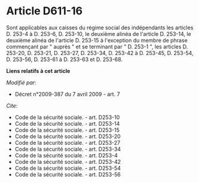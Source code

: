 # Article D611-16

Sont applicables aux caisses du régime social des indépendants les articles D. 253-4 à D. 253-6, D. 253-10, le deuxième
alinéa de l'article D. 253-14, le deuxième alinéa de l'article D. 253-15 à l'exception du membre de phrase commençant par "
auprès " et se terminant par " D. 253-1 ", les articles D. 253-20, D. 253-21, D. 253-27, D. 253-34, D. 253-42 à D. 253-45, D.
253-54, 
D. 253-56, D. 253-61 à D. 253-63 et D. 253-68.

**Liens relatifs à cet article**

_Modifié par_:

  - Décret n°2009-387 du 7 avril 2009 - art. 7

_Cite_:

  - Code de la sécurité sociale. - art. D253-10
  - Code de la sécurité sociale. - art. D253-14
  - Code de la sécurité sociale. - art. D253-15
  - Code de la sécurité sociale. - art. D253-20
  - Code de la sécurité sociale. - art. D253-27
  - Code de la sécurité sociale. - art. D253-34
  - Code de la sécurité sociale. - art. D253-4
  - Code de la sécurité sociale. - art. D253-42
  - Code de la sécurité sociale. - art. D253-54
  - Code de la sécurité sociale. - art. D253-56
